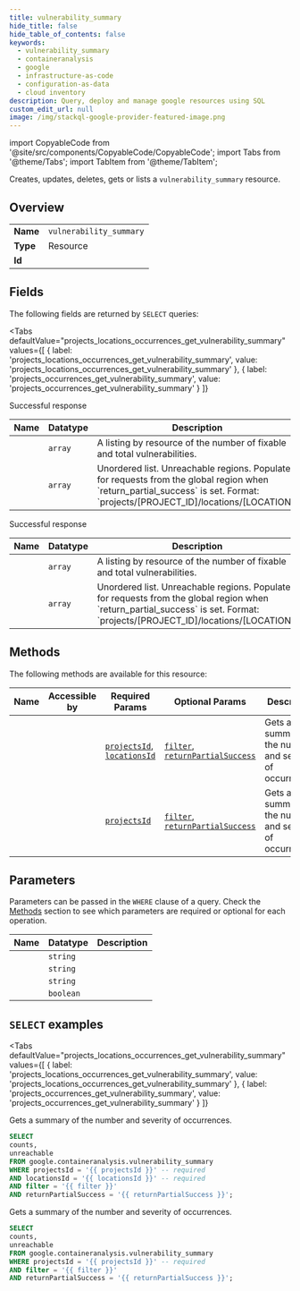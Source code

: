 ```yaml
--- 
title: vulnerability_summary
hide_title: false
hide_table_of_contents: false
keywords:
  - vulnerability_summary
  - containeranalysis
  - google
  - infrastructure-as-code
  - configuration-as-data
  - cloud inventory
description: Query, deploy and manage google resources using SQL
custom_edit_url: null
image: /img/stackql-google-provider-featured-image.png
---
```


import CopyableCode from '@site/src/components/CopyableCode/CopyableCode';
import Tabs from '@theme/Tabs';
import TabItem from '@theme/TabItem';

Creates, updates, deletes, gets or lists a <code>vulnerability_summary</code> resource.

## Overview
<table><tbody>
<tr><td><b>Name</b></td><td><code>vulnerability_summary</code></td></tr>
<tr><td><b>Type</b></td><td>Resource</td></tr>
<tr><td><b>Id</b></td><td><CopyableCode code="google.containeranalysis.vulnerability_summary" /></td></tr>
</tbody></table>

## Fields

The following fields are returned by `SELECT` queries:

<Tabs
    defaultValue="projects_locations_occurrences_get_vulnerability_summary"
    values={[
        { label: 'projects_locations_occurrences_get_vulnerability_summary', value: 'projects_locations_occurrences_get_vulnerability_summary' },
        { label: 'projects_occurrences_get_vulnerability_summary', value: 'projects_occurrences_get_vulnerability_summary' }
    ]}
>
<TabItem value="projects_locations_occurrences_get_vulnerability_summary">

Successful response

<table>
<thead>
    <tr>
    <th>Name</th>
    <th>Datatype</th>
    <th>Description</th>
    </tr>
</thead>
<tbody>
<tr>
    <td><CopyableCode code="counts" /></td>
    <td><code>array</code></td>
    <td>A listing by resource of the number of fixable and total vulnerabilities.</td>
</tr>
<tr>
    <td><CopyableCode code="unreachable" /></td>
    <td><code>array</code></td>
    <td>Unordered list. Unreachable regions. Populated for requests from the global region when `return_partial_success` is set. Format: `projects/[PROJECT_ID]/locations/[LOCATION]`</td>
</tr>
</tbody>
</table>
</TabItem>
<TabItem value="projects_occurrences_get_vulnerability_summary">

Successful response

<table>
<thead>
    <tr>
    <th>Name</th>
    <th>Datatype</th>
    <th>Description</th>
    </tr>
</thead>
<tbody>
<tr>
    <td><CopyableCode code="counts" /></td>
    <td><code>array</code></td>
    <td>A listing by resource of the number of fixable and total vulnerabilities.</td>
</tr>
<tr>
    <td><CopyableCode code="unreachable" /></td>
    <td><code>array</code></td>
    <td>Unordered list. Unreachable regions. Populated for requests from the global region when `return_partial_success` is set. Format: `projects/[PROJECT_ID]/locations/[LOCATION]`</td>
</tr>
</tbody>
</table>
</TabItem>
</Tabs>

## Methods

The following methods are available for this resource:

<table>
<thead>
    <tr>
    <th>Name</th>
    <th>Accessible by</th>
    <th>Required Params</th>
    <th>Optional Params</th>
    <th>Description</th>
    </tr>
</thead>
<tbody>
<tr>
    <td><a href="#projects_locations_occurrences_get_vulnerability_summary"><CopyableCode code="projects_locations_occurrences_get_vulnerability_summary" /></a></td>
    <td><CopyableCode code="select" /></td>
    <td><a href="#parameter-projectsId"><code>projectsId</code></a>, <a href="#parameter-locationsId"><code>locationsId</code></a></td>
    <td><a href="#parameter-filter"><code>filter</code></a>, <a href="#parameter-returnPartialSuccess"><code>returnPartialSuccess</code></a></td>
    <td>Gets a summary of the number and severity of occurrences.</td>
</tr>
<tr>
    <td><a href="#projects_occurrences_get_vulnerability_summary"><CopyableCode code="projects_occurrences_get_vulnerability_summary" /></a></td>
    <td><CopyableCode code="select" /></td>
    <td><a href="#parameter-projectsId"><code>projectsId</code></a></td>
    <td><a href="#parameter-filter"><code>filter</code></a>, <a href="#parameter-returnPartialSuccess"><code>returnPartialSuccess</code></a></td>
    <td>Gets a summary of the number and severity of occurrences.</td>
</tr>
</tbody>
</table>

## Parameters

Parameters can be passed in the `WHERE` clause of a query. Check the [Methods](#methods) section to see which parameters are required or optional for each operation.

<table>
<thead>
    <tr>
    <th>Name</th>
    <th>Datatype</th>
    <th>Description</th>
    </tr>
</thead>
<tbody>
<tr id="parameter-locationsId">
    <td><CopyableCode code="locationsId" /></td>
    <td><code>string</code></td>
    <td></td>
</tr>
<tr id="parameter-projectsId">
    <td><CopyableCode code="projectsId" /></td>
    <td><code>string</code></td>
    <td></td>
</tr>
<tr id="parameter-filter">
    <td><CopyableCode code="filter" /></td>
    <td><code>string</code></td>
    <td></td>
</tr>
<tr id="parameter-returnPartialSuccess">
    <td><CopyableCode code="returnPartialSuccess" /></td>
    <td><code>boolean</code></td>
    <td></td>
</tr>
</tbody>
</table>

## `SELECT` examples

<Tabs
    defaultValue="projects_locations_occurrences_get_vulnerability_summary"
    values={[
        { label: 'projects_locations_occurrences_get_vulnerability_summary', value: 'projects_locations_occurrences_get_vulnerability_summary' },
        { label: 'projects_occurrences_get_vulnerability_summary', value: 'projects_occurrences_get_vulnerability_summary' }
    ]}
>
<TabItem value="projects_locations_occurrences_get_vulnerability_summary">

Gets a summary of the number and severity of occurrences.

```sql
SELECT
counts,
unreachable
FROM google.containeranalysis.vulnerability_summary
WHERE projectsId = '{{ projectsId }}' -- required
AND locationsId = '{{ locationsId }}' -- required
AND filter = '{{ filter }}'
AND returnPartialSuccess = '{{ returnPartialSuccess }}';
```
</TabItem>
<TabItem value="projects_occurrences_get_vulnerability_summary">

Gets a summary of the number and severity of occurrences.

```sql
SELECT
counts,
unreachable
FROM google.containeranalysis.vulnerability_summary
WHERE projectsId = '{{ projectsId }}' -- required
AND filter = '{{ filter }}'
AND returnPartialSuccess = '{{ returnPartialSuccess }}';
```
</TabItem>
</Tabs>
